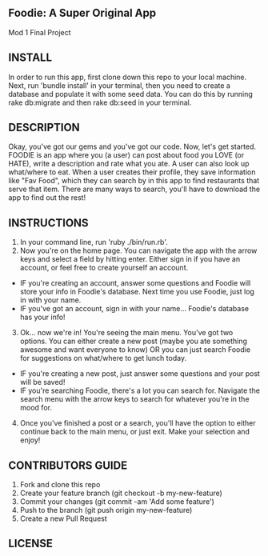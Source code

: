 ## Foodie: A Super Original App
Mod 1 Final Project

## INSTALL
In order to run this app, first clone down this repo to your local machine. Next, run 'bundle install' in your terminal, then you need to create a database and populate it with some seed data. You can do this by running rake db:migrate and then rake db:seed in your terminal.

## DESCRIPTION
Okay, you've got our gems and you've got our code. Now, let's get started. FOODIE is an app where you (a user) can post about food you LOVE (or HATE), write a description and rate what you ate. A user can also look up what/where to eat. When a user creates their profile, they save information like "Fav Food", which they can search by in this app to find restaurants that serve that item. There are many ways to search, you'll have to download the app to find out the rest!

## INSTRUCTIONS
1. In your command line, run 'ruby ./bin/run.rb'.
2. Now you're on the home page. You can navigate the app with the arrow keys and select a field by hitting enter. Either sign in if you have an account, or feel free to create yourself an account.
  - IF you're creating an account, answer some questions and Foodie will store your info in Foodie's database. Next time you use Foodie, just log in with your name.
  - IF you've got an account, sign in with your name... Foodie's database has your info!
3. Ok... now we're in! You're seeing the main menu. You've got two options. You can either create a new post (maybe you ate something awesome and want everyone to know) OR you can just search Foodie for suggestions on what/where to get lunch today.
  - IF you're creating a new post, just answer some questions and your post will be saved!
  - IF you're searching Foodie, there's a lot you can search for. Navigate the search menu with the arrow keys to search for whatever you're in the mood for.
4. Once you've finished a post or a search, you'll have the option to either continue back to the main menu, or just exit. Make your selection and enjoy!

## CONTRIBUTORS GUIDE
1. Fork and clone this repo
2. Create your feature branch (git checkout -b my-new-feature)
3. Commit your changes (git commit -am 'Add some feature')
4. Push to the branch (git push origin my-new-feature)
5. Create a new Pull Request

## LICENSE
